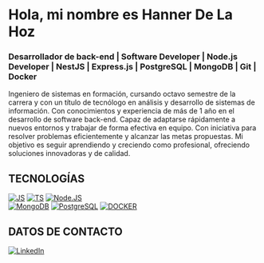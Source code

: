 # Hola, mi nombre es Hanner De La Hoz
### Desarrollador de back-end | Software Developer | Node.js Developer | NestJS | Express.js | PostgreSQL | MongoDB | Git | Docker

Ingeniero de sistemas en formación, cursando octavo semestre de la carrera y con un título de tecnólogo en análisis y desarrollo de sistemas de información. Con conocimientos y experiencia de más de 1 año en el desarrollo de software back-end. Capaz de adaptarse rápidamente a nuevos entornos y trabajar de forma efectiva en equipo. Con iniciativa para resolver problemas eficientemente y alcanzar las metas propuestas. Mi objetivo es seguir aprendiendo y creciendo como profesional, ofreciendo soluciones innovadoras y de calidad.

## TECNOLOGÍAS
[![JS](https://img.shields.io/badge/JavaScript-323330?style=for-the-badge&logo=javascript&logoColor=F7DF1E&labelColor=101010)]()
[![TS](https://img.shields.io/badge/TypeScript-007ACC?style=for-the-badge&logo=typescript&logoColor=white&labelColor=101010)]()
[![Node.JS](https://img.shields.io/badge/Node.JS-339933?style=for-the-badge&logo=node.js&logoColor=white&labelColor=101010)]()
<br>
[![MongoDB](https://img.shields.io/badge/MongoDB-47A248?style=for-the-badge&logo=mongodb&logoColor=white&labelColor=101010)]()
[![PostgreSQL](https://img.shields.io/badge/PostgreSQL-316192?style=for-the-badge&logo=postgresql&logoColor=white&labelColor=101010)]()
[![DOCKER](https://img.shields.io/badge/Docker-2CA5E0?style=for-the-badge&logo=docker&logoColor=white&labelColor=101010)]()

## DATOS DE CONTACTO
[![LinkedIn](https://img.shields.io/badge/LinkedIn-Hanner_De_La_Hoz-0077B5?style=for-the-badge&logo=linkedin&logoColor=white&labelColor=101010)](https://www.linkedin.com/in/hannerdlh)
